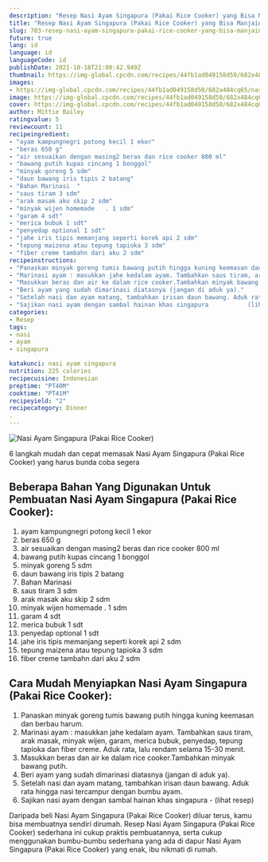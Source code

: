 ```yaml
---
description: "Resep Nasi Ayam Singapura (Pakai Rice Cooker) yang Bisa Manjain Lidah"
title: "Resep Nasi Ayam Singapura (Pakai Rice Cooker) yang Bisa Manjain Lidah"
slug: 703-resep-nasi-ayam-singapura-pakai-rice-cooker-yang-bisa-manjain-lidah
future: true
lang: id
language: id
languageCode: id
publishDate: 2021-10-18T21:00:42.949Z 
thumbnail: https://img-global.cpcdn.com/recipes/44fb1ad049158d50/682x484cq65/nasi-ayam-singapura-pakai-rice-cooker-foto-resep-utama.png
images:
- https://img-global.cpcdn.com/recipes/44fb1ad049158d50/682x484cq65/nasi-ayam-singapura-pakai-rice-cooker-foto-resep-utama.png
image: https://img-global.cpcdn.com/recipes/44fb1ad049158d50/682x484cq65/nasi-ayam-singapura-pakai-rice-cooker-foto-resep-utama.png
cover: https://img-global.cpcdn.com/recipes/44fb1ad049158d50/682x484cq65/nasi-ayam-singapura-pakai-rice-cooker-foto-resep-utama.png
author: Mittie Bailey
ratingvalue: 5
reviewcount: 11
recipeingredient:
- "ayam kampungnegri potong kecil 1 ekor"
- "beras 650 g"
- "air sesuaikan dengan masing2 beras dan rice cooker 800 ml"
- "bawang putih kupas cincang 1 bonggol"
- "minyak goreng 5 sdm"
- "daun bawang iris tipis 2 batang"
- "Bahan Marinasi  "
- "saus tiram 3 sdm"
- "arak masak aku skip 2 sdm"
- "minyak wijen homemade   . 1 sdm"
- "garam 4 sdt"
- "merica bubuk 1 sdt"
- "penyedap optional 1 sdt"
- "jahe iris tipis memanjang seperti korek api 2 sdm"
- "tepung maizena atau tepung tapioka 3 sdm"
- "fiber creme tambahn dari aku 2 sdm"
recipeinstructions:
- "Panaskan minyak goreng tumis bawang putih hingga kuning keemasan dan berbau harum."
- "Marinasi ayam : masukkan jahe kedalam ayam. Tambahkan saus tiram, arak masak, minyak wijen, garam, merica bubuk, penyedap, tepung tapioka dan fiber creme. Aduk rata, lalu rendam selama 15-30 menit."
- "Masukkan beras dan air ke dalam rice cooker.Tambahkan minyak bawang putih."
- "Beri ayam yang sudah dimarinasi diatasnya (jangan di aduk ya)."
- "Setelah nasi dan ayam matang, tambahkan irisan daun bawang. Aduk rata hingga nasi tercampur dengan bumbu ayam."
- "Sajikan nasi ayam dengan sambal hainan khas singapura           (lihat resep)"
categories:
- Resep
tags:
- nasi
- ayam
- singapura

katakunci: nasi ayam singapura 
nutrition: 225 calories
recipecuisine: Indonesian
preptime: "PT40M"
cooktime: "PT41M"
recipeyield: "2"
recipecategory: Dinner
. 
---
```



![Nasi Ayam Singapura (Pakai Rice Cooker)](https://img-global.cpcdn.com/recipes/44fb1ad049158d50/682x484cq65/nasi-ayam-singapura-pakai-rice-cooker-foto-resep-utama.png)

6 langkah mudah dan cepat memasak  Nasi Ayam Singapura (Pakai Rice Cooker) yang harus bunda coba segera

<!--inarticleads1-->

## Beberapa Bahan Yang Digunakan Untuk Pembuatan Nasi Ayam Singapura (Pakai Rice Cooker):

1. ayam kampungnegri potong kecil 1 ekor
1. beras 650 g
1. air sesuaikan dengan masing2 beras dan rice cooker 800 ml
1. bawang putih kupas cincang 1 bonggol
1. minyak goreng 5 sdm
1. daun bawang iris tipis 2 batang
1. Bahan Marinasi  
1. saus tiram 3 sdm
1. arak masak aku skip 2 sdm
1. minyak wijen homemade   . 1 sdm
1. garam 4 sdt
1. merica bubuk 1 sdt
1. penyedap optional 1 sdt
1. jahe iris tipis memanjang seperti korek api 2 sdm
1. tepung maizena atau tepung tapioka 3 sdm
1. fiber creme tambahn dari aku 2 sdm



<!--inarticleads2-->

## Cara Mudah Menyiapkan Nasi Ayam Singapura (Pakai Rice Cooker):

1. Panaskan minyak goreng tumis bawang putih hingga kuning keemasan dan berbau harum.
1. Marinasi ayam : masukkan jahe kedalam ayam. Tambahkan saus tiram, arak masak, minyak wijen, garam, merica bubuk, penyedap, tepung tapioka dan fiber creme. Aduk rata, lalu rendam selama 15-30 menit.
1. Masukkan beras dan air ke dalam rice cooker.Tambahkan minyak bawang putih.
1. Beri ayam yang sudah dimarinasi diatasnya (jangan di aduk ya).
1. Setelah nasi dan ayam matang, tambahkan irisan daun bawang. Aduk rata hingga nasi tercampur dengan bumbu ayam.
1. Sajikan nasi ayam dengan sambal hainan khas singapura -           (lihat resep)




Daripada   beli  Nasi Ayam Singapura (Pakai Rice Cooker)  diluar terus, kamu  bisa membuatnya sendiri dirumah. Resep  Nasi Ayam Singapura (Pakai Rice Cooker)  sederhana ini cukup praktis pembuatannya, serta cukup menggunakan bumbu-bumbu sederhana yang ada di dapur  Nasi Ayam Singapura (Pakai Rice Cooker)  yang enak, ibu nikmati di rumah.
